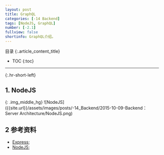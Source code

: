 ```yaml
---
layout: post
title: GraphQL
categories: [-14 Backend]
tags: [NodeJS, GraphQL]
number: [-2.1]
fullview: false
shortinfo: GraphQL介绍。
---
```

目录
{:.article_content_title}


* TOC
{:toc}

---
{:.hr-short-left}

## 1. NodeJS ##

{: .img_middle_hg}
![NodeJS]({{site.url}}/assets/images/posts/-14_Backend/2015-10-09-Backend：Server Architecture/NodeJS.png)

## 2 参考资料 ##

- [Express](http://expressjs.com/);
- [NodeJS](https://nodejs.org/en/);


